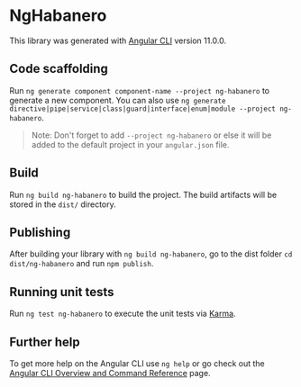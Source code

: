 # NgHabanero

This library was generated with [Angular CLI](https://github.com/angular/angular-cli) version 11.0.0.

## Code scaffolding

Run `ng generate component component-name --project ng-habanero` to generate a new component. You can also use `ng generate directive|pipe|service|class|guard|interface|enum|module --project ng-habanero`.
> Note: Don't forget to add `--project ng-habanero` or else it will be added to the default project in your `angular.json` file. 

## Build

Run `ng build ng-habanero` to build the project. The build artifacts will be stored in the `dist/` directory.

## Publishing

After building your library with `ng build ng-habanero`, go to the dist folder `cd dist/ng-habanero` and run `npm publish`.

## Running unit tests

Run `ng test ng-habanero` to execute the unit tests via [Karma](https://karma-runner.github.io).

## Further help

To get more help on the Angular CLI use `ng help` or go check out the [Angular CLI Overview and Command Reference](https://angular.io/cli) page.
